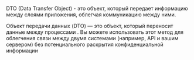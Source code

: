 DTO (Data Transfer Object) - это объект, который передает информацию между слоями приложения, облегчая коммуникацию между ними.

Объект передачи данных (DTO) — это объект, который переносит данные между процессами . Вы можете использовать этот метод для облегчения связи между двумя системами (например, API и вашим сервером) без потенциального раскрытия конфиденциальной информации